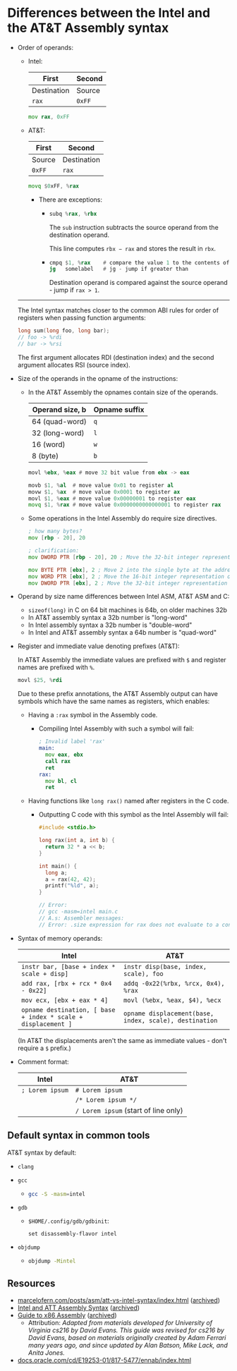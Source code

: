 # Differences between the Intel and the AT&T Assembly syntax

- Order of operands:

    - Intel:

        | First       | Second |
        | ----------- | ------ |
        | Destination | Source |
        | `rax`       | `0xFF` |

        ```asm
        mov rax, 0xFF
        ```

    - AT&T:

        | First  | Second      |
        | ------ | ----------- |
        | Source | Destination |
        | `0xFF` | `rax`       |

        ```asm
        movq $0xFF, %rax
        ```

        - There are exceptions:

            - ```asm
              subq %rax, %rbx
              ```

                The `sub` instruction subtracts the source operand from the destination operand.

                This line computes `rbx − rax` and stores the result in `rbx`.

            - ```asm
              cmpq $1, %rax    # compare the value 1 to the contents of rax
              jg   somelabel   # jg - jump if greater than
              ```

                Destination operand is compared against the source operand - jump if `rax > 1`.

    ***

    The Intel syntax matches closer to the common ABI rules for order of registers when passing function arguments:

    ```c
    long sum(long foo, long bar);
    // foo -> %rdi
    // bar -> %rsi
    ```

    The first argument allocates RDI (destination index) and the second argument allocates RSI (source index).

- Size of the operands in the opname of the instructions:

    - In the AT&T Assembly the opnames contain size of the operands.

        | Operand size, b | Opname suffix |
        | --------------- | ------------- |
        | 64 (quad-word)  | `q`           |
        | 32 (long-word)  | `l`           |
        | 16 (word)       | `w`           |
        | 8 (byte)        | `b`           |

        ```asm
        movl %ebx, %eax # move 32 bit value from ebx -> eax
        ```

        ```asm
        movb $1, %al  # move value 0x01 to register al
        movw $1, %ax  # move value 0x0001 to register ax
        movl $1, %eax # move value 0x00000001 to register eax
        movq $1, %rax # move value 0x0000000000000001 to register rax
        ```

    - Some operations in the Intel Assembly do require size directives.

        ```asm
        ; how many bytes?
        mov [rbp - 20], 20

        ; clarification:
        mov DWORD PTR [rbp - 20], 20 ; Move the 32-bit integer representation of 20 into 4 bytes starting at the address RBP - 20.

        mov BYTE PTR [ebx], 2 ; Move 2 into the single byte at the address stored in EBX.
        mov WORD PTR [ebx], 2 ; Move the 16-bit integer representation of 2 into the 2 bytes starting at the address in EBX.
        mov DWORD PTR [ebx], 2 ; Move the 32-bit integer representation of 2 into the 4 bytes starting at the address in EBX.
        ```

- Operand by size name differences between Intel ASM, AT&T ASM and C:

    - `sizeof(long)` in C on 64 bit machines is 64b, on older machines 32b
    - In AT&T assembly syntax a 32b number is "long-word"
    - In Intel assembly syntax a 32b number is "double-word"
    - In Intel and AT&T assembly syntax a 64b number is "quad-word"

- Register and immediate value denoting prefixes (AT&T):

    In AT&T Assembly the immediate values are prefixed with `$` and register names are prefixed with `%`.

    ```asm
    movl $25, %rdi
    ```

    Due to these prefix annotations, the AT&T Assembly output can have symbols which have the same names as registers, which enables:

    - Having a `:rax` symbol in the Assembly code.

        - Compiling Intel Assembly with such a symbol will fail:

            ```asm
            ; Invalid label 'rax'
            main:
              mov eax, ebx
              call rax
              ret
            rax:
              mov bl, cl
              ret
            ```

    - Having functions like `long rax()` named after registers in the C code.

        - Outputting C code with this symbol as the Intel Assembly will fail:

            ```c
            #include <stdio.h>

            long rax(int a, int b) {
              return 32 * a << b;
            }

            int main() {
              long a;
              a = rax(42, 42);
              printf("%ld", a);
            }

            // Error:
            // gcc -masm=intel main.c
            // A.s: Assembler messages:
            // Error: .size expression for rax does not evaluate to a constant
            ```

- Syntax of memory operands:

    | Intel                                                         | AT&T                                                   |
    | ------------------------------------------------------------- | ------------------------------------------------------ |
    | `instr bar, [base + index * scale + disp]`                    | `instr disp(base, index, scale), foo`                  |
    | `add rax, [rbx + rcx * 0x4 - 0x22]`                           | `addq -0x22(%rbx, %rcx, 0x4), %rax`                    |
    | `mov ecx, [ebx + eax * 4]`                                    | `movl (%ebx, %eax, $4), %ecx`                          |
    | `opname destination, [ base + index * scale + displacement ]` | `opname displacement(base, index, scale), destination` |

    (In AT&T the displacements aren't the same as immediate values - don't require a `$` prefix.)

- Comment format:

    | Intel           | AT&T                                 |
    | --------------- | ------------------------------------ |
    | `; Lorem ipsum` | `# Lorem ipsum`                      |
    |                 | `/* Lorem ipsum */`                  |
    |                 | `/ Lorem ipsum` (start of line only) |

## Default syntax in common tools

AT&T syntax by default:

- `clang`
- `gcc`
    - ```sh
      gcc -S -masm=intel
      ```
- `gdb`

    - `$HOME/.config/gdb/gdbinit`:

        ```
        set disassembly-flavor intel
        ```

- `objdump`

    - ```sh
      objdump -Mintel
      ```

## Resources

- [marcelofern.com/posts/asm/att-vs-intel-syntax/index.html](https://marcelofern.com/posts/asm/att-vs-intel-syntax/index.html) ([archived](https://archive.is/MmoR0))
- [Intel and ATT Assembly Syntax](https://homes.cs.washington.edu/~bodik/ucb/cs164/cs164-fall-2003/assembly.html) ([archived](https://archive.is/hesf4))
- [Guide to x86 Assembly](https://www.cs.virginia.edu/~evans/cs216/guides/x86.html) ([archived](https://archive.is/GtsZV))
    - Attribution: _Adapted from materials developed for University of Virginia cs216 by David Evans. This guide was revised for cs216 by David Evans, based on materials originally created by Adam Ferrari many years ago, and since updated by Alan Batson, Mike Lack, and Anita Jones._
- [docs.oracle.com/cd/E19253-01/817-5477/ennab/index.html](https://docs.oracle.com/cd/E19253-01/817-5477/ennab/index.html)
